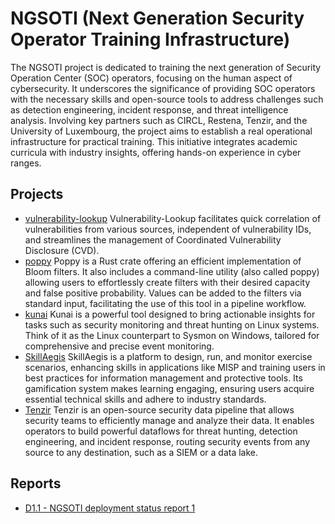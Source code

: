 # NGSOTI (Next Generation Security Operator Training Infrastructure)

The NGSOTI project is dedicated to training the next generation of Security Operation Center (SOC) operators, focusing on the human aspect of cybersecurity. It underscores the significance of providing SOC operators with the necessary skills and open-source tools to address challenges such as detection engineering, incident response, and threat intelligence analysis. Involving key partners such as CIRCL, Restena, Tenzir, and the University of Luxembourg, the project aims to establish a real operational infrastructure for practical training. This initiative integrates academic curricula with industry insights, offering hands-on experience in cyber ranges.

## Projects

- [vulnerability-lookup](https://github.com/cve-search/vulnerability-lookup) Vulnerability-Lookup facilitates quick correlation of vulnerabilities from various sources, independent of vulnerability IDs, and streamlines the management of Coordinated Vulnerability Disclosure (CVD).
- [poppy](https://www.misp-project.org/2024/03/25/Poppy-a-new-bloom-filter-format-and-project.html/) Poppy is a Rust crate offering an efficient implementation of Bloom filters. It also includes a command-line utility (also called poppy) allowing users to effortlessly create filters with their desired capacity and false positive probability. Values can be added to the filters via standard input, facilitating the use of this tool in a pipeline workflow.
- [kunai](https://github.com/kunai-project/kunai) Kunai is a powerful tool designed to bring actionable insights for tasks such as security monitoring and threat hunting on Linux systems. Think of it as the Linux counterpart to Sysmon on Windows, tailored for comprehensive and precise event monitoring.
- [SkillAegis](https://github.com/MISP/SkillAegis)  SkillAegis is a platform to design, run, and monitor exercise scenarios, enhancing skills in applications like MISP and training users in best practices for information management and protective tools. Its gamification system makes learning engaging, ensuring users acquire essential technical skills and adhere to industry standards.
- [Tenzir](https://tenzir.com) Tenzir is an open-source security data pipeline that allows security teams to efficiently manage and analyze their data. It enables operators to build powerful dataflows for threat hunting, detection engineering, and incident response, routing security events from any source to any destination, such as a SIEM or a data lake.

## Reports

- [D1.1 - NGSOTI deployment status
report 1](https://github.com/ngsoti/ngsoti/blob/main/deliverables/D1.1/submitted/D1.1-NGSOTI-deployment-status-report-1.pdf)
